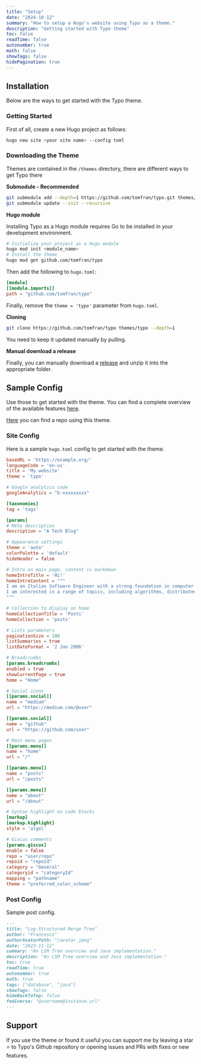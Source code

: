 ```yaml
---
title: "Setup"
date: "2024-10-12"
summary: "How to setup a Hugo's website using Typo as a theme."
description: "Getting started with Typo theme"
toc: false
readTime: false
autonumber: true
math: false
showTags: false
hidePagination: true
---
```


## Installation

Below are the ways to get started with the Typo theme.

### Getting Started

First of all, create a new Hugo project as follows:

```bash
hugo new site <your site name> --config toml
```

### Downloading the Theme

Themes are contained in the `/themes` directory, there are different ways to get Typo there

**Submodule - Recommended**

```bash
git submodule add --depth=1 https://github.com/tomfran/typo.git themes/typo
git submodule update --init --recursive
```

**Hugo module**

Installing Typo as a Hugo module requires Go to be installed in your development environment.

```bash
# Initialize your project as a Hugo module
hugo mod init <module_name>
# Install the theme
hugo mod get github.com/tomfran/typo
```

Then add the following to `hugo.toml`:

```toml
[module]
[[module.imports]]
path = "github.com/tomfran/typo"
```

Finally, remove the `theme = 'typo'` parameter from `hugo.toml`.

**Cloning**

```bash
git clone https://github.com/tomfran/typo themes/typo --depth=1
```

You need to keep it updated manually by pulling.

**Manual download a release**

Finally, you can manually download a [release](https://github.com/tomfran/typo/releases) and unzip it into the appropriate folder.

## Sample Config

Use those to get started with the theme. You can find a complete overview of the available features [here](https://tomfran.github.io/typo-wiki/features/).

[Here](https://github.com/tomfran/tomfran.github.io) you can find a repo using this theme.

### Site Config

Here is a sample `hugo.toml` config to get started with the theme.

```toml
baseURL = 'https://example.org/'
languageCode = 'en-us'
title = 'My website'
theme = 'typo'

# Google analytics code
googleAnalytics = "G-xxxxxxxxx"

[taxonomies]
tag = 'tags'

[params]
# Meta description
description = "A Tech Blog"

# Appearance settings
theme = 'auto'
colorPalette = 'default'
hideHeader = false

# Intro on main page, content is markdown
homeIntroTitle = 'Hi!'
homeIntroContent = """
I am an Italian Software Engineer with a strong foundation in computer science and a passion for solving complex problems.
I am interested in a range of topics, including algorithms, distributed systems, databases, and information retrieval.
"""

# Collection to display on home
homeCollectionTitle = 'Posts'
homeCollection = 'posts'

# Lists parameters
paginationSize = 100
listSummaries = true
listDateFormat = '2 Jan 2006'

# Breadcrumbs
[params.breadcrumbs]
enabled = true
showCurrentPage = true
home = "Home"

# Social icons
[[params.social]]
name = "medium"
url = "https://medium.com/@user"

[[params.social]]
name = "github"
url = "https://github.com/user"

# Main menu pages
[[params.menu]]
name = "home"
url = "/"

[[params.menu]]
name = "posts"
url = "/posts"

[[params.menu]]
name = "about"
url = "/about"

# Syntax highlight on code blocks
[markup]
[markup.highlight]
style = 'algol'

# Giscus comments
[params.giscus]
enable = false
repo = "user/repo"
repoid = "repoId"
category = "General"
categoryid = "categoryId"
mapping = "pathname"
theme = "preferred_color_scheme"
```

### Post Config

Sample post config.

```markdown
---
title: "Log-Structured Merge Tree"
author: "Francesco"
authorAvatarPath: "/avatar.jpeg"
date: "2023-11-12"
summary: "An LSM Tree overview and Java implementation."
description: "An LSM Tree overview and Java implementation."
toc: true
readTime: true
autonumber: true
math: true
tags: ["database", "java"]
showTags: false
hideBackToTop: false
fediverse: "@username@instance.url"
---
```

## Support

If you use the theme or found it useful you can support me by leaving a star :star: to Typo's Github repository or opening issues and PRs with fixes or new features.